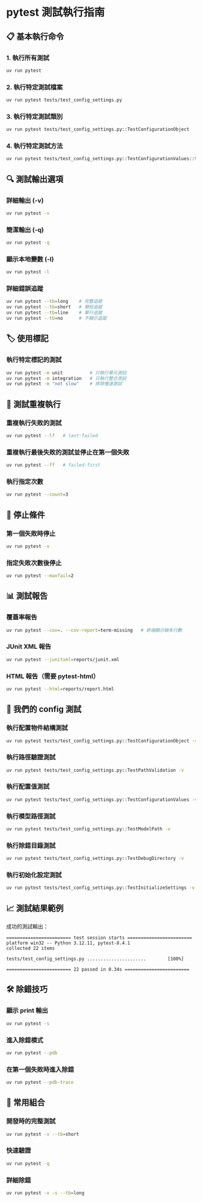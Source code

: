 # pytest 測試執行指南

## 📋 **基本執行命令**

### 1. 執行所有測試
```bash
uv run pytest
```

### 2. 執行特定測試檔案
```bash
uv run pytest tests/test_config_settings.py
```

### 3. 執行特定測試類別
```bash
uv run pytest tests/test_config_settings.py::TestConfigurationObject
```

### 4. 執行特定測試方法
```bash
uv run pytest tests/test_config_settings.py::TestConfigurationValues::test_model_values
```

## 🔍 **測試輸出選項**

### 詳細輸出 (-v)
```bash
uv run pytest -v
```

### 簡潔輸出 (-q)
```bash
uv run pytest -q
```

### 顯示本地變數 (-l)
```bash
uv run pytest -l
```

### 詳細錯誤追蹤
```bash
uv run pytest --tb=long    # 完整追蹤
uv run pytest --tb=short   # 簡短追蹤
uv run pytest --tb=line    # 單行追蹤
uv run pytest --tb=no      # 不顯示追蹤
```

## 🏷️ **使用標記**

### 執行特定標記的測試
```bash
uv run pytest -m unit          # 只執行單元測試
uv run pytest -m integration   # 只執行整合測試
uv run pytest -m "not slow"    # 排除慢速測試
```

## 🔄 **測試重複執行**

### 重複執行失敗的測試
```bash
uv run pytest --lf   # last-failed
```

### 重複執行最後失敗的測試並停止在第一個失敗
```bash
uv run pytest --ff   # failed-first
```

### 執行指定次數
```bash
uv run pytest --count=3
```

## 🚫 **停止條件**

### 第一個失敗時停止
```bash
uv run pytest -x
```

### 指定失敗次數後停止
```bash
uv run pytest --maxfail=2
```

## 📊 **測試報告**

### 覆蓋率報告
```bash
uv run pytest --cov=. --cov-report=term-missing   # 終端顯示缺失行數
```

### JUnit XML 報告
```bash
uv run pytest --junitxml=reports/junit.xml
```

### HTML 報告（需要 pytest-html）
```bash
uv run pytest --html=reports/report.html
```

## 🧪 **我們的 config 測試**

### 執行配置物件結構測試
```bash
uv run pytest tests/test_config_settings.py::TestConfigurationObject -v
```

### 執行路徑驗證測試
```bash
uv run pytest tests/test_config_settings.py::TestPathValidation -v
```

### 執行配置值測試
```bash
uv run pytest tests/test_config_settings.py::TestConfigurationValues -v
```

### 執行模型路徑測試
```bash
uv run pytest tests/test_config_settings.py::TestModelPath -v
```

### 執行除錯目錄測試
```bash
uv run pytest tests/test_config_settings.py::TestDebugDirectory -v
```

### 執行初始化設定測試
```bash
uv run pytest tests/test_config_settings.py::TestInitializeSettings -v
```

## 📈 **測試結果範例**

成功的測試輸出：
```
======================== test session starts ========================
platform win32 -- Python 3.12.11, pytest-8.4.1
collected 22 items

tests/test_config_settings.py ......................        [100%]

======================== 22 passed in 0.34s ========================
```

## 🛠️ **除錯技巧**

### 顯示 print 輸出
```bash
uv run pytest -s
```

### 進入除錯模式
```bash
uv run pytest --pdb
```

### 在第一個失敗時進入除錯
```bash
uv run pytest --pdb-trace
```

## 📝 **常用組合**

### 開發時的完整測試
```bash
uv run pytest -v --tb=short
```

### 快速驗證
```bash
uv run pytest -q
```

### 詳細除錯
```bash
uv run pytest -v -s --tb=long
```
